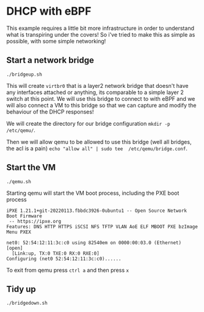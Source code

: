 # DHCP with eBPF

This example requires a little bit more infrastructure in order to understand what is transpiring under the covers! So i've tried to make this as simple as possible, with some simple networking!

## Start a network bridge

`./bridgeup.sh`

This will create `virtbr0` that is a layer2 network bridge that doesn't have any interfaces attached or anything, its comparable to a simple layer 2 switch at this point. We will use this bridge to connect to with eBPF and we will also connect a VM to this bridge so that we can capture and modify the behaviour of the DHCP responses!


We will create the directory for our bridge configuration `mkdir -p /etc/qemu/`.

Then we will allow qemu to be allowed to use this bridge (well all bridges, the acl is a pain) `echo "allow all" | sudo tee  /etc/qemu/bridge.conf`.

## Start the VM

`./qemu.sh`

Starting qemu will start the VM boot process, including the PXE boot process

```
iPXE 1.21.1+git-20220113.fbbdc3926-0ubuntu1 -- Open Source Network Boot Firmware
 -- https://ipxe.org
Features: DNS HTTP HTTPS iSCSI NFS TFTP VLAN AoE ELF MBOOT PXE bzImage Menu PXEX

net0: 52:54:12:11:3c:c0 using 82540em on 0000:00:03.0 (Ethernet) [open]
  [Link:up, TX:0 TXE:0 RX:0 RXE:0]
Configuring (net0 52:54:12:11:3c:c0)......
```

To exit from qemu press `ctrl a` and then press `x`

## Tidy up

`./bridgedown.sh`
